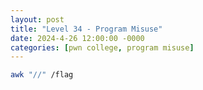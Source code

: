 ```yaml
---
layout: post
title: "Level 34 - Program Misuse"
date: 2024-4-26 12:00:00 -0000
categories: [pwn college, program misuse]
---
```


```bash
awk "//" /flag
```